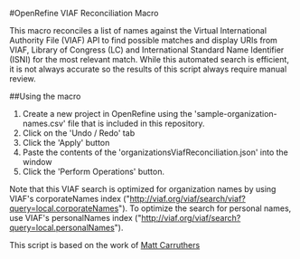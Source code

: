 #OpenRefine VIAF Reconciliation Macro

This macro reconciles a list of names against the Virtual International Authority File (VIAF) API to find possible matches and display URIs from VIAF, Library of Congress (LC) and International Standard Name Identifier (ISNI) 
for the most relevant match. While this automated search is efficient, it is not always accurate so the results of this script always require manual review.

##Using the macro

1. Create a new project in OpenRefine using the 'sample-organization-names.csv' file that is included in this repository. 
2. Click on the 'Undo / Redo' tab
3. Click the 'Apply' button
4. Paste the contents of the 'organizationsViafReconciliation.json' into the window
5. Click the 'Perform Operations' button.

Note that this VIAF search is optimized for organization names by using VIAF's corporateNames index ("http://viaf.org/viaf/search/viaf?query=local.corporateNames"). To optimize the search for personal names, use VIAF's personalNames index ("http://viaf.org/viaf/search?query=local.personalNames").


This script is based on the work of [Matt Carruthers](https://github.com/mcarruthers)
